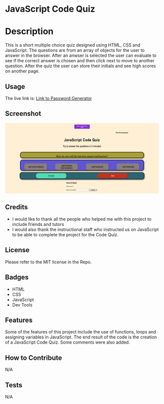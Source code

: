 # JavaScript Code Quiz

# Description

This is a short multiple choice quiz designed using HTML, CSS and JavaScript.  The questions are from an array of objects for the user to answer in the browser.  After an anwser is selected the user can evaluate to see if the correct answer is chosen and then click next to move to another question.  After the quiz the user can store their initials and see high scores on another page.

## Usage

The live link is:  [Link to Password Generator](https://cmcclay77.github.io/password-generator)

## Screenshot

![Alt text](./assets/images/screenshot-javascript-code-quiz.jpg?raw=true "Screenshot")

## Credits

* I would like to thank all the people who helped me with this project to include friends and tutors
* I would also thank the instructional staff who instructed us on JavaScript to be able to complete the project for the Code Quiz.

## License

Please refer to the MIT license in the Repo.

## Badges

* HTML
* CSS
* JavaScript
* Dev Tools

## Features

Some of the features of this project include the use of functions, loops and assigning variables in JavaScript.  The end result of the code is the creation of a JavaScript Code Quiz.  Some comments were also added.

## How to Contribute

N/A 

## Tests

N/A 
